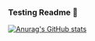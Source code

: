 ### Testing Readme 👋

[![Anurag's GitHub stats](https://github-readme-stats.vercel.app/api?username=ellekasai)](https://github.com/anuraghazra/github-readme-stats)

<!--
**ellekasai/ellekasai** is a ✨ _special_ ✨ repository because its `README.md` (this file) appears on your GitHub profile.

Here are some ideas to get you started:

- 🔭 I’m currently working on ...
- 🌱 I’m currently learning ...
- 👯 I’m looking to collaborate on ...
- 🤔 I’m looking for help with ...
- 💬 Ask me about ...
- 📫 How to reach me: ...
- 😄 Pronouns: ...
- ⚡ Fun fact: ...
-->
